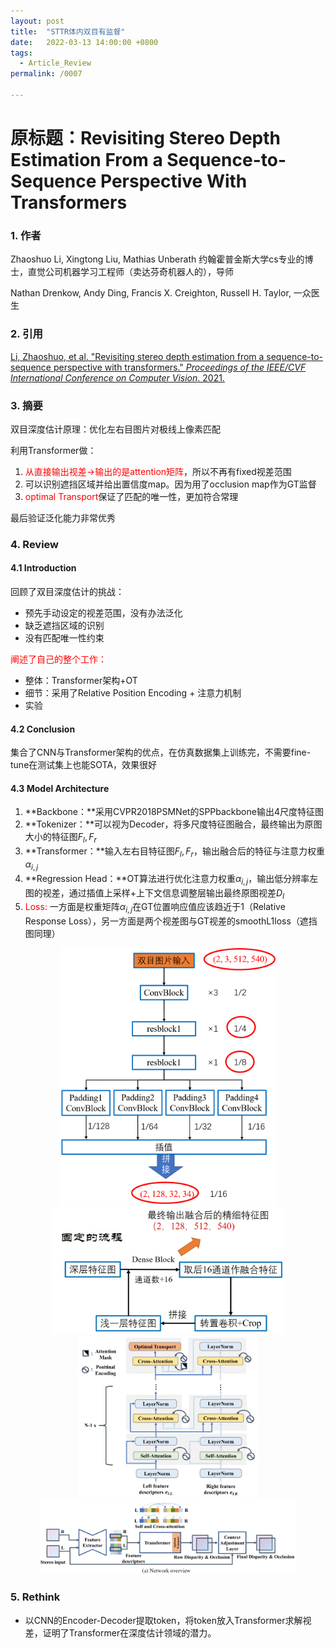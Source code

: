 ```yaml
---
layout: post
title:  "STTR体内双目有监督"
date:   2022-03-13 14:00:00 +0800
tags:
  - Article_Review
permalink: /0007

---
```


# 原标题：Revisiting Stereo Depth Estimation From a Sequence-to-Sequence Perspective With Transformers

### 1. 作者

Zhaoshuo Li, Xingtong Liu, Mathias Unberath 约翰霍普金斯大学cs专业的博士，直觉公司机器学习工程师（卖达芬奇机器人的），导师

Nathan Drenkow, Andy Ding, Francis X. Creighton, Russell H. Taylor, 一众医生

### 2. 引用

[Li, Zhaoshuo, et al. "Revisiting stereo depth estimation from a sequence-to-sequence perspective with transformers." *Proceedings of the IEEE/CVF International Conference on Computer Vision*. 2021.](https://openaccess.thecvf.com/content/ICCV2021/html/Li_Revisiting_Stereo_Depth_Estimation_From_a_Sequence-to-Sequence_Perspective_With_Transformers_ICCV_2021_paper.html)

### 3. 摘要

双目深度估计原理：优化左右目图片对极线上像素匹配

利用Transformer做：

1. <font color=##FF0000>从直接输出视差→输出的是attention矩阵</font>，所以不再有fixed视差范围
1. 可以识别遮挡区域并给出置信度map。因为用了occlusion map作为GT监督
1. <font color=##FF0000>optimal Transport</font>保证了匹配的唯一性，更加符合常理

最后验证泛化能力非常优秀

### 4. Review

#### 4.1 Introduction

回顾了双目深度估计的挑战：

- 预先手动设定的视差范围，没有办法泛化
- 缺乏遮挡区域的识别
- 没有匹配唯一性约束

<font color=#FF0000>阐述了自己的整个工作：</font>

- 整体：Transformer架构+OT
- 细节：采用了Relative Position Encoding + 注意力机制
- 实验

#### 4.2 Conclusion

集合了CNN与Transformer架构的优点，在仿真数据集上训练完，不需要fine-tune在测试集上也能SOTA，效果很好

#### 4.3 Model Architecture

1. **Backbone：**采用CVPR2018PSMNet的SPPbackbone输出4尺度特征图
1. **Tokenizer：**可以视为Decoder，将多尺度特征图融合，最终输出为原图大小的特征图$F_l,F_r$
1. **Transformer：**输入左右目特征图$F_l,F_r$，输出融合后的特征与注意力权重$\alpha_{i,j}$
1. **Regression Head：**OT算法进行优化注意力权重$\alpha_{i,j}$，输出低分辨率左图的视差，通过插值上采样+上下文信息调整层输出最终原图视差$D_l$
1. <font color=#FF0000> Loss: </font>一方面是权重矩阵$\alpha_{i,j}$在GT位置响应值应该趋近于1（Relative Response Loss），另一方面是两个视差图与GT视差的smoothL1loss（遮挡图同理）

<center class="half">
    <img src="https://raw.githubusercontent.com/Rashfu/Rashfu.github.io/master/assets/images/article/6.jpg" style="zoom: 40%;" />
    <img src="https://raw.githubusercontent.com/Rashfu/Rashfu.github.io/master/assets/images/article/7.jpg" style="zoom: 40%;" />
    <img src="https://raw.githubusercontent.com/Rashfu/Rashfu.github.io/master/assets/images/article/8.jpg" style="zoom: 40%;" />
    <img src="https://raw.githubusercontent.com/Rashfu/Rashfu.github.io/master/assets/images/article/9.jpg" style="zoom: 40%;" />
</center>



### 5. Rethink

- 以CNN的Encoder-Decoder提取token，将token放入Transformer求解视差，证明了Transformer在深度估计领域的潜力。
